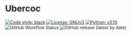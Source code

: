 # Ubercoc

[![Code style: black](https://img.shields.io/badge/code%20style-black-000000.svg)](https://github.com/psf/black)
[![License: GNUv3](https://img.shields.io/badge/License-GNUv3-yellow.svg)](https://www.gnu.org/licenses/gpl-3.0.en.html)
[![Python: v3.10](https://img.shields.io/badge/python-v3.10-blue)](https://www.python.org/)
![GitHub Workflow Status](https://img.shields.io/github/workflow/status/Jose-Verdu-Diaz/Ubercoc/build)
![GitHub release (latest by date)](https://img.shields.io/github/v/release/Jose-Verdu-Diaz/Ubercoc)